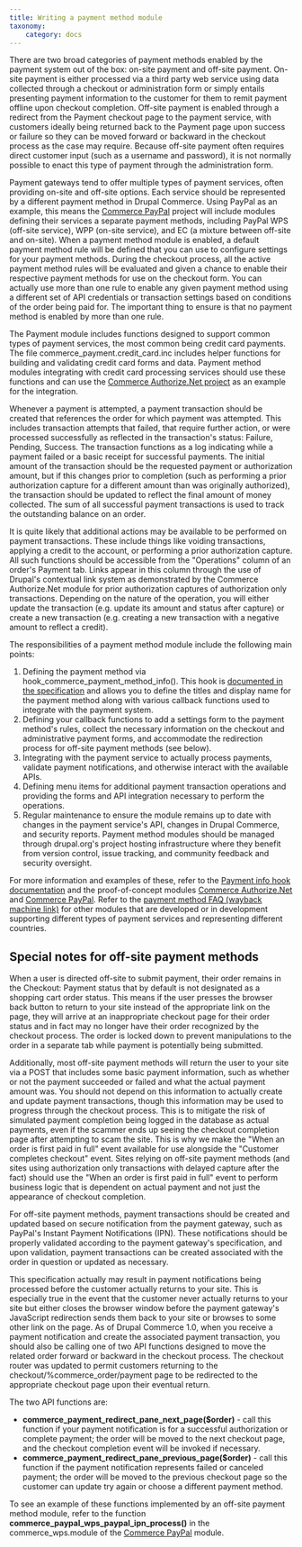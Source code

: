 ```yaml
---
title: Writing a payment method module
taxonomy:
    category: docs
---
```


There are two broad categories of payment methods enabled by the payment system out of the box: on-site payment and off-site payment.  On-site payment is either processed via a third party web service using data collected through a checkout or administration form or simply entails presenting payment information to the customer for them to remit payment offline upon checkout completion.  Off-site payment is enabled through a redirect from the Payment checkout page to the payment service, with customers ideally being returned back to the Payment page upon success or failure so they can be moved forward or backward in the checkout process as the case may require.  Because off-site payment often requires direct customer input (such as a username and password), it is not normally possible to enact this type of payment through the administration form.

Payment gateways tend to offer multiple types of payment services, often providing on-site and off-site options.  Each service should be represented by a different payment method in Drupal Commerce.  Using PayPal as an example, this means the <a href="http://drupal.org/project/commerce_paypal">Commerce PayPal</a> project will include modules defining their services a separate payment methods, including PayPal WPS (off-site service), WPP (on-site service), and EC (a mixture between off-site and on-site).  When a payment method module is enabled, a default payment method rule will be defined that you can use to configure settings for your payment methods.  During the checkout process, all the active payment method rules will be evaluated and given a chance to enable their respective payment methods for use on the checkout form.  You can actually use more than one rule to enable any given payment method using a different set of API credentials or transaction settings based on conditions of the order being paid for.  The important thing to ensure is that no payment method is enabled by more than one rule.

The Payment module includes functions designed to support common types of payment services, the most common being credit card payments.  The file commerce_payment.credit_card.inc includes helper functions for building and validating credit card forms and data.  Payment method modules integrating with credit card processing services should use these functions and can use the <a href="http://drupal.org/project/commerce_authnet">Commerce Authorize.Net project</a> as an example for the integration.

Whenever a payment is attempted, a payment transaction should be created that references the order for which payment was attempted.  This includes transaction attempts that failed, that require further action, or were processed successfully as reflected in the transaction's status: Failure, Pending, Success.  The transaction functions as a log indicating while a payment failed or a basic receipt for successful payments.  The initial amount of the transaction should be the requested payment or authorization amount, but if this changes prior to completion (such as performing a prior authorization capture for a different amount than was originally authorized), the transaction should be updated to reflect the final amount of money collected.  The sum of all successful payment transactions is used to track the outstanding balance on an order.

It is quite likely that additional actions may be available to be performed on payment transactions.  These include things like voiding transactions, applying a credit to the account, or performing a prior authorization capture.  All such functions should be accessible from the "Operations" column of an order's Payment tab.  Links appear in this column through the use of Drupal's contextual link system as demonstrated by the Commerce Authorize.Net module for prior authorization captures of authorization only transactions.  Depending on the nature of the operation, you will either update the transaction (e.g. update its amount and status after capture) or create a new transaction (e.g. creating a new transaction with a  negative amount to reflect a credit).

The responsibilities of a payment method module include the following main points:

<ol>
<li>Defining the payment method via hook_commerce_payment_method_info(). This hook is <a href="https://docs.drupalcommerce.org/commerce1/developer-guide/core-architecture/info-hooks/payment-info-hooks">documented in the specification</a> and allows you to define the titles and display name for the payment method along with various callback functions used to integrate with the payment system.</li>
<li>Defining your callback functions to add a settings form to the payment method's rules, collect the necessary information on the checkout and administrative payment forms, and accommodate the redirection process for off-site payment methods (see below).</li>
<li>Integrating with the payment service to actually process payments, validate payment notifications, and otherwise interact with the available APIs.</li>
<li>Defining menu items for additional payment transaction operations and providing the forms and API integration necessary to perform the operations.</li>
<li>Regular maintenance to ensure the module remains up to date with changes in the payment service's API, changes in Drupal Commerce, and security reports. Payment method modules should be managed through drupal.org's project hosting infrastructure where they benefit from version control, issue tracking, and community feedback and security oversight.</li>
</ol>

For more information and examples of these, refer to the <a href="https://docs.drupalcommerce.org/commerce1/developer-guide/core-architecture/info-hooks/payment-info-hooks">Payment info hook documentation</a> and the proof-of-concept modules <a href="http://drupal.org/project/commerce_authnet">Commerce Authorize.Net</a> and <a href="http://drupal.org/project/commerce_paypal">Commerce PayPal</a>.  Refer to the <a href="https://web.archive.org/web/20150618020813/https://drupalcommerce.org/faq/payment-methods">payment method FAQ (wayback machine link)</a> for other modules that are developed or in development supporting different types of payment services and representing different countries.

<h2>Special notes for off-site payment methods</h2>

When a user is directed off-site to submit payment, their order remains in the Checkout: Payment status that by default is not designated as a shopping cart order status. This means if the user presses the browser back button to return to your site instead of the appropriate link on the page, they will arrive at an inappropriate checkout page for their order status and in fact may no longer have their order recognized by the checkout process.  The order is locked down to prevent manipulations to the order in a separate tab while payment is potentially being submitted.

Additionally, most off-site payment methods will return the user to your site via a POST that includes some basic payment information, such as whether or not the payment succeeded or failed and what the actual payment amount was. You should not depend on this information to actually create and update payment transactions, though this information may be used to progress through the checkout process.  This is to mitigate the risk of simulated payment completion being logged in the database as actual payments, even if the scammer ends up seeing the checkout completion page after attempting to scam the site.  This is why we make the "When an order is first paid in full" event available for use alongside the "Customer completes checkout" event.  Sites relying on off-site payment methods (and sites using authorization only transactions with delayed capture after the fact) should use the "When an order is first paid in full" event to perform business logic that is dependent on actual payment and not just the appearance of checkout completion.

For off-site payment methods, payment transactions should be created and updated based on secure notification from the payment gateway, such as PayPal's Instant Payment Notifications (IPN).  These notifications should be properly validated according to the payment gateway's specification, and upon validation, payment transactions can be created associated with the order in question or updated as necessary.

This specification actually may result in payment notifications being processed before the customer actually returns to your site.  This is especially true in the event that the customer never actually returns to your site but either closes the browser window before the payment gateway's JavaScript redirection sends them back to your site or browses to some other link on the page.  As of Drupal Commerce 1.0, when you receive a payment notification and create the associated payment transaction, you should also be calling one of two API functions designed to move the related order forward or backward in the checkout process.  The checkout router was updated to permit customers returning to the checkout/%commerce_order/payment page to be redirected to the appropriate checkout page upon their eventual return.

The two API functions are:

<ul>
<li><strong>commerce_payment_redirect_pane_next_page($order)</strong> - call this function if your payment notification is for a successful authorization or complete payment; the order will be moved to the next checkout page, and the checkout completion event will be invoked if necessary.</li>
<li><strong>commerce_payment_redirect_pane_previous_page($order)</strong> - call this function if the payment notification represents failed or canceled payment; the order will be moved to the previous checkout page so the customer can update try again or choose a different payment method.</li>
</ul>

To see an example of these functions implemented by an off-site payment method module, refer to the function <strong>commerce_paypal_wps_paypal_ipn_process()</strong> in the commerce_wps.module of the <a href="http://drupal.org/project/commerce_paypal">Commerce PayPal</a> module.

